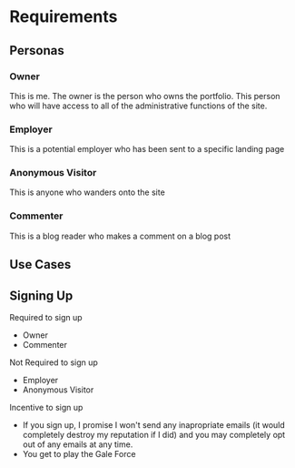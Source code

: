 # Requirements

## Personas

### Owner

This is me. The owner is the person who owns the portfolio. This person who will have
access to all of the administrative functions of the site.

### Employer

This is a potential employer who has been sent to a specific landing page

### Anonymous Visitor

This is anyone who wanders onto the site

### Commenter

This is a blog reader who makes a comment on a blog post

## Use Cases

## Signing Up

Required to sign up
* Owner
* Commenter

Not Required to sign up
* Employer
* Anonymous Visitor

Incentive to sign up
* If you sign up, I promise I won't send any inapropriate emails (it would completely
destroy my reputation if I did) and you may completely opt out of any emails at any time.
* You get to play the Gale Force